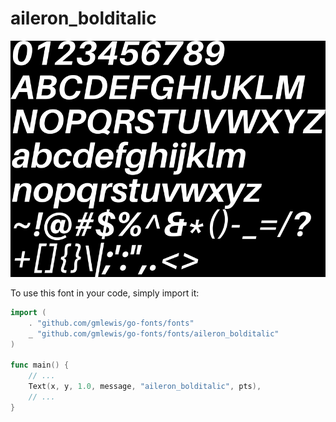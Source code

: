 # aileron_bolditalic

![aileron_bolditalic](aileron_bolditalic.png)

To use this font in your code, simply import it:

```go
import (
	. "github.com/gmlewis/go-fonts/fonts"
	_ "github.com/gmlewis/go-fonts/fonts/aileron_bolditalic"
)

func main() {
	// ...
	Text(x, y, 1.0, message, "aileron_bolditalic", pts),
	// ...
}
```
